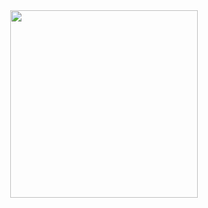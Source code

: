 <div id="header" align="center">
  <img src="https://media.tenor.com/d22Jj6OezUsAAAAi/isekai-quartet-anime.gif" width="300"/>
</div>

<script>
  (function repeat() {
    eat();
    code();
    sleep();
    repeat();
  })
</script>







